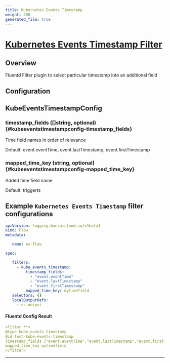 ```yaml
---
title: Kubernetes Events Timestamp
weight: 200
generated_file: true
---
```


# [Kubernetes Events Timestamp Filter](https://github.com/kube-logging/fluentd-filter-kube-events-timestamp)
## Overview
 Fluentd Filter plugin to select particular timestamp into an additional field

## Configuration
## KubeEventsTimestampConfig

### timestamp_fields ([]string, optional) {#kubeeventstimestampconfig-timestamp_fields}

Time field names in order of relevance

Default: event.eventTime, event.lastTimestamp, event.firstTimestamp

### mapped_time_key (string, optional) {#kubeeventstimestampconfig-mapped_time_key}

Added time field name

Default: triggerts


 ## Example `Kubernetes Events Timestamp` filter configurations
 ```yaml
 apiVersion: logging.banzaicloud.io/v1beta1
 kind: Flow
 metadata:

	name: es-flow

 spec:

	filters:
	  - kube_events_timestamp:
	      timestamp_fields:
	        - "event.eventTime"
	        - "event.lastTimestamp"
	        - "event.firstTimestamp"
	      mapped_time_key: mytimefield
	selectors: {}
	localOutputRefs:
	  - es-output

 ```

 #### Fluentd Config Result
 ```yaml
 <filter **>
 @type kube_events_timestamp
 @id test-kube-events-timestamp
 timestamp_fields ["event.eventTime","event.lastTimestamp","event.firstTimestamp"]
 mapped_time_key mytimefield
 </filter>
 ```

---
